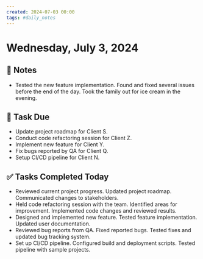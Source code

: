 ```yaml
---
created: 2024-07-03 00:00
tags: #daily_notes
---
```


# Wednesday, July 3, 2024

## 📓 Notes
- Tested the new feature implementation. Found and fixed several issues before the end of the day. Took the family out for ice cream in the evening.

## 📅 Task Due
- Update project roadmap for Client S.
- Conduct code refactoring session for Client Z.
- Implement new feature for Client Y.
- Fix bugs reported by QA for Client Q.
- Setup CI/CD pipeline for Client N.

## ✅ Tasks Completed Today
- Reviewed current project progress. Updated project roadmap. Communicated changes to stakeholders.
- Held code refactoring session with the team. Identified areas for improvement. Implemented code changes and reviewed results.
- Designed and implemented new feature. Tested feature implementation. Updated user documentation.
- Reviewed bug reports from QA. Fixed reported bugs. Tested fixes and updated bug tracking system.
- Set up CI/CD pipeline. Configured build and deployment scripts. Tested pipeline with sample projects.